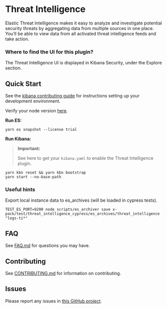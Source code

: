 # Threat Intelligence

Elastic Threat Intelligence makes it easy to analyze and investigate potential security threats by aggregating data from multiple sources in one place. You’ll be able to view data from all activated threat intelligence feeds and take action.

### Where to find the UI for this plugin?

The Threat Intelligence UI is displayed in Kibana Security, under the Explore section.

## Quick Start

See the [kibana contributing guide](https://github.com/elastic/kibana/blob/main/CONTRIBUTING.md) for instructions setting up your development environment.

Verify your node version [here](https://github.com/elastic/kibana/blob/main/.node-version).

**Run ES:**

`yarn es snapshot --license trial`

**Run Kibana:**

> **Important:**
> 
> See here to get your `kibana.yaml` to enable the Threat Intelligence plugin.

```
yarn kbn reset && yarn kbn bootstrap
yarn start --no-base-path
```

### Useful hints

Export local instance data to es_archives (will be loaded in cypress tests).

```
TEST_ES_PORT=9200 node scripts/es_archiver save x-pack/test/threat_intelligence_cypress/es_archives/threat_intelligence "logs-ti*"
```

## FAQ

See [FAQ.md](https://github.com/elastic/kibana/blob/main/x-pack/plugins/threat_intelligence/FAQ.md) for questions you may have.

## Contributing

See [CONTRIBUTING.md](https://github.com/elastic/kibana/blob/main/x-pack/plugins/threat_intelligence/CONTRIBUTING.md) for information on contributing.

## Issues

Please report any issues in [this GitHub project](https://github.com/orgs/elastic/projects/758/). 